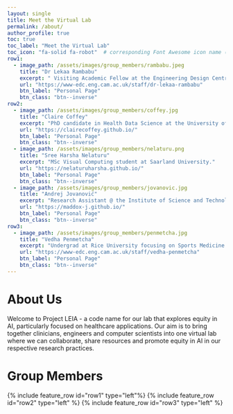 ```yaml
---
layout: single
title: Meet the Virtual Lab
permalink: /about/
author_profile: true
toc: true
toc_label: "Meet the Virtual Lab"
toc_icon: "fa-solid fa-robot"  # corresponding Font Awesome icon name (without fa prefix)
row1:
  - image_path: /assets/images/group_members/rambabu.jpeg
    title: "Dr Lekaa Rambabu"
    excerpt: " Visiting Academic Fellow at the Engineering Design Centre."
    url: "https://www-edc.eng.cam.ac.uk/staff/dr-lekaa-rambabu"
    btn_label: "Personal Page"
    btn_class: "btn--inverse"
row2:
  - image_path: /assets/images/group_members/coffey.jpg
    title: "Claire Coffey"
    excerpt: "PhD candidate in Health Data Science at the University of Cambridge."
    url: "https://clairecoffey.github.io/"
    btn_label: "Personal Page"
    btn_class: "btn--inverse"
  - image_path: /assets/images/group_members/nelaturu.png
    title: "Sree Harsha Nelaturu"
    excerpt: "MSc Visual Computing student at Saarland University."
    url: "https://nelaturuharsha.github.io/"
    btn_label: "Personal Page"
    btn_class: "btn--inverse"
  - image_path: /assets/images/group_members/jovanovic.jpg
    title: "Andrej Jovanović"
    excerpt: "Research Assistant @ the Institute of Science and Technology Austria."
    url: "https://maddox-j.github.io/"
    btn_label: "Personal Page"
    btn_class: "btn--inverse"
row3:
  - image_path: /assets/images/group_members/penmetcha.jpg
    title: "Vedha Penmetcha"
    excerpt: "Undergrad at Rice University focusing on Sports Medicine and Exercise Physiology as well as Global Health Technologies and Medical Humanities."
    url: "https://www-edc.eng.cam.ac.uk/staff/vedha-penmetcha"
    btn_label: "Personal Page"
    btn_class: "btn--inverse"
---
```

# About Us
Welcome to Project LEIA - a code name for our lab that explores equity in AI, particularly focused on healthcare applications. Our aim is to bring together clinicians, engineers and computer scientists into one virtual lab where we can collaborate, share resources and promote equity in AI in our respective research practices.

# Group Members
{% include feature_row id="row1" type="left"%}
{% include feature_row id="row2" type="left" %}
{% include feature_row id="row3" type="left" %}

